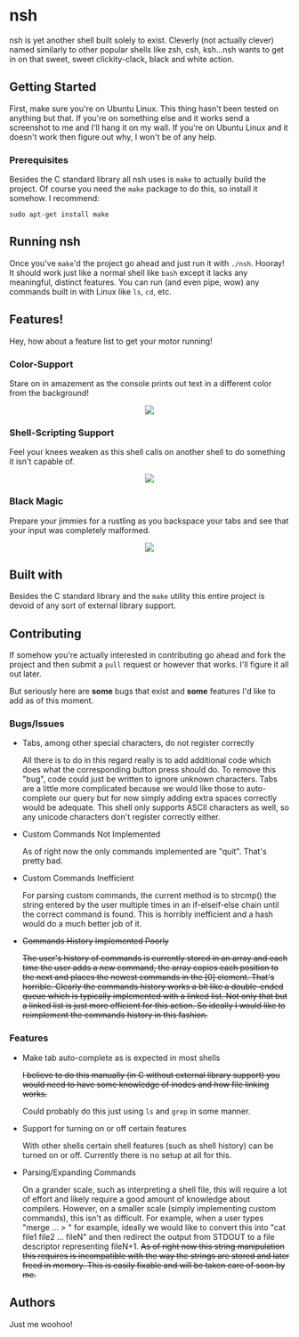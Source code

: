 # nsh
nsh is yet another shell built solely to exist. Cleverly (not actually clever) named similarly to other popular shells like zsh, csh, ksh...nsh wants to get in on that sweet, sweet clickity-clack, black and white action.

## Getting Started
First, make sure you're on Ubuntu Linux. This thing hasn't been tested on anything but that. If you're on something else and it works send a screenshot to me and I'll hang it on my wall. If you're on Ubuntu Linux and it doesn't work then figure out why, I won't be of any help. 

### Prerequisites
Besides the C standard library all nsh uses is `make` to actually build the project. Of course you need the `make` package to do this, so install it somehow. I recommend:
```
sudo apt-get install make
```

## Running nsh
Once you've `make`'d the project go ahead and just run it with `./nsh`. Hooray! It should work just like a normal shell like `bash` except it lacks any meaningful, distinct features. You can run (and even pipe, wow) any commands built in with Linux like `ls`, `cd`, etc.

## Features!
Hey, how about a feature list to get your motor running!

### Color-Support
Stare on in amazement as the console prints out text in a different color from the background!
<p align="center">
  <img src="https://i.imgur.com/Ci1Bn8q.png">
</p>

### Shell-Scripting Support
Feel your knees weaken as this shell calls on another shell to do something it isn't capable of.
<p align="center">
  <img src="https://i.imgur.com/K5Zz240.png">
</p>

### Black Magic
Prepare your jimmies for a rustling as you backspace your tabs and see that your input was completely malformed.
<p align="center">
  <img src="https://i.imgur.com/CJi1Fdu.png">
</p>

## Built with
Besides the C standard library and the `make` utility this entire project is devoid of any sort of external library support. 

## Contributing
If somehow you're actually interested in contributing go ahead and fork the project and then submit a `pull` request or however that works. I'll figure it all out later. 

But seriously here are <b>some</b> bugs that exist and <b>some</b> features I'd like to add as of this moment.

### Bugs/Issues

  <ul>
    <li>
      <p>Tabs, among other special characters, do not register correctly</p>
      <p>All there is to do in this regard really is to add additional code which does what the corresponding button press should do. To remove this "bug", code could just be written to ignore unknown characters. Tabs are a little more complicated because we would like those to auto-complete our query but for now simply adding extra spaces correctly would be adequate. This shell only supports ASCII characters as well, so any unicode characters don't register correctly either. </p>
    </li>
    <li>
      <p>Custom Commands Not Implemented</p>
      <p>As of right now the only commands implemented are "quit". That's pretty bad.</p>
  </li>
    <li>
      <p>Custom Commands Inefficient</p>
      <p>For parsing custom commands, the current method is to strcmp() the string entered by the user multiple times in an if-elseif-else chain until the correct command is found. This is horribly inefficient and a hash would do a much better job of it.</p>
    </li>
    <li>
      <del><p>Commands History Implemented Poorly</p>
      <p>The user's history of commands is currently stored in an array and each time the user adds a new command, the array copies each position to the next and places the newest commands in the [0] element. That's horrible. Clearly the commands history works a bit like a double-ended queue which is typically implemented with a linked list. Not only that but a linked list is just more efficient for this action. So ideally I would like to reimplement the commands history in this fashion.</p></del>
    </li>
  </ul>

### Features

  <ul>
    <li>
      <p>Make tab auto-complete as is expected in most shells</p>
      <del><p>I believe to do this manually (in C without external library support) you would need to have some knowledge of inodes and how file linking works.</p></del>
      <p>Could probably do this just using <code>ls</code> and <code>grep</code> in some manner.</p>
    </li>
    <li>
      <p>Support for turning on or off certain features</p>
      <p>With other shells certain shell features (such as shell history) can be turned on or off. Currently there is no setup at all for this.</p>
    </li>
    <li>
      <p>Parsing/Expanding Commands</p>
      <p>On a grander scale, such as interpreting a shell file, this will require a lot of effort and likely require a good amount of knowledge about compilers. However, on a smaller scale (simply implementing custom commands), this isn't as difficult. For example, when a user types "merge <file1> <file2> ... <fileN> > <fileN+1>" for example, ideally we would like to convert this into "cat file1 file2 ... fileN" and then redirect the output from STDOUT to a file descriptor representing fileN+1. <del>As of right now this string manipulation this requires is incompatible with the way the strings are stored and later freed in memory. This is easily fixable and will be taken care of soon by me.</del></p>
    </li>
  </ul>

##  Authors
Just me woohoo!
